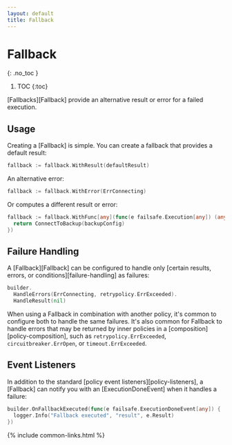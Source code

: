 ```yaml
---
layout: default
title: Fallback
---
```


# Fallback
{: .no_toc }

1. TOC
{:toc}

[Fallbacks][Fallback] provide an alternative result or error for a failed execution. 

## Usage

Creating a [Fallback] is simple. You can create a fallback that provides a default result:

```go
fallback := fallback.WithResult(defaultResult)
```

An alternative error:

```go
fallback := fallback.WithError(ErrConnecting)
```

Or computes a different result or error:

```go
fallback := fallback.WithFunc[any](func(e failsafe.Execution[any]) (any, error) {
  return ConnectToBackup(backupConfig)
})
```

## Failure Handling

A [Fallback][Fallback] can be configured to handle only [certain results, errors, or conditions][failure-handling] as failures:

```go
builder.
  HandleErrors(ErrConnecting, retrypolicy.ErrExceeded).
  HandleResult(nil)
```

When using a Fallback in combination with another policy, it's common to configure both to handle the same failures. It's also common for Fallback to handle errors that may be returned by inner policies in a [composition][policy-composition], such as `retrypolicy.ErrExceeded`, `circuitbreaker.ErrOpen`, or `timeout.ErrExceeded`.

## Event Listeners

In addition to the standard [policy event listeners][policy-listeners], a [Fallback] can notify you with an [ExecutionDoneEvent] when it handles a failure:

```go
builder.OnFallbackExecuted(func(e failsafe.ExecutionDoneEvent[any]) {
  logger.Info("Fallback executed", "result", e.Result)
})
```

{% include common-links.html %}

